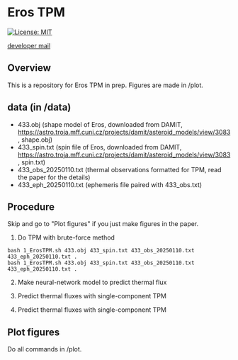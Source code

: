 # Eros TPM
[![License: MIT](https://img.shields.io/badge/License-MIT-yellow.svg)](https://opensource.org/licenses/MIT)

[developer mail](mailto:jbeniyama@oca.eu)

## Overview
This is a repository for Eros TPM in prep.
Figures are made in /plot.

## data (in /data)
* 433.obj (shape model of Eros, downloaded from DAMIT, https://astro.troja.mff.cuni.cz/projects/damit/asteroid_models/view/3083, shape.obj)
* 433_spin.txt (spin file of Eros, downloaded from DAMIT, https://astro.troja.mff.cuni.cz/projects/damit/asteroid_models/view/3083, spin.txt)
* 433_obs_20250110.txt (thermal observations formatted for TPM, read the paper for the details)
* 433_eph_20250110.txt (ephemeris file paired with 433_obs.txt)

## Procedure
Skip and go to "Plot figures" if you just make figures in the paper.

1. Do TPM with brute-force method
```
bash 1_ErosTPM.sh 433.obj 433_spin.txt 433_obs_20250110.txt 433_eph_20250110.txt .
bash 1_ErosTPM.sh 433.obj 433_spin.txt 433_obs_20250110.txt 433_eph_20250110.txt .
```

2. Make neural-network model to predict thermal flux

3. Predict thermal fluxes with single-component TPM

4. Predict thermal fluxes with single-component TPM

## Plot figures
Do all commands in /plot.
```
```

